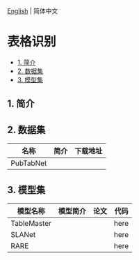 [English](README.md) | 简体中文

# 表格识别

- [1. 简介](#1-简介)
- [2. 数据集](#2-数据集)
- [3. 模型集](#3-模型集)
    
## 1. 简介

## 2. 数据集
|名称|简介|下载地址|
| --- | --- |--- |
|PubTabNet|||

## 3. 模型集
|模型名称|模型简介|论文|代码|
| --- | --- | --- | --- |
|TableMaster|||here|
|SLANet|||here|
|RARE|||here|
